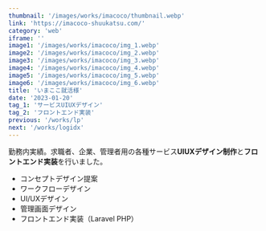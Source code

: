 ```yaml
---
thumbnail: '/images/works/imacoco/thumbnail.webp'
link: 'https://imacoco-shuukatsu.com/'
category: 'web'
iframe: ''
image1: '/images/works/imacoco/img_1.webp'
image2: '/images/works/imacoco/img_2.webp'
image3: '/images/works/imacoco/img_3.webp'
image4: '/images/works/imacoco/img_4.webp'
image5: '/images/works/imacoco/img_5.webp'
image6: '/images/works/imacoco/img_6.webp'
title: 'いまここ就活様'
date: '2023-01-20'
tag_1: 'サービスUIUXデザイン'
tag_2: 'フロントエンド実装'
previous: '/works/lp'
next: '/works/logidx'
---
```


勤務内実績。求職者、企業、管理者用の各種サービス**UIUXデザイン制作**と**フロントエンド実装**を行いました。

- コンセプトデザイン提案
- ワークフローデザイン
- UI/UXデザイン
- 管理画面デザイン
- フロントエンド実装（Laravel PHP）
